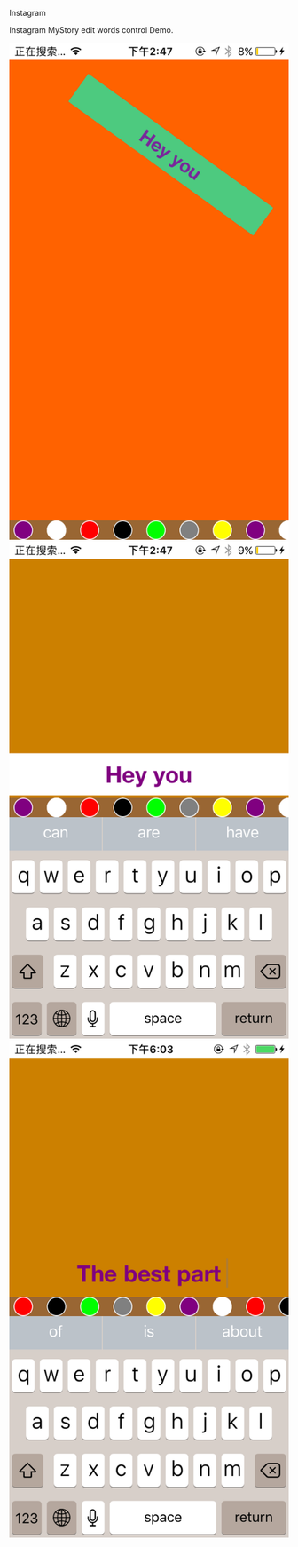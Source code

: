 Instagram 

Instagram MyStory edit words control Demo. 

![image](https://github.com/liangzhimy/InstagramMyStoryTextEditerDemo/raw/master/screen/0.png)
![image](https://github.com/liangzhimy/InstagramMyStoryTextEditerDemo/raw/master/screen/1.png)
![image](https://github.com/liangzhimy/InstagramMyStoryTextEditerDemo/raw/master/screen/2.png)


